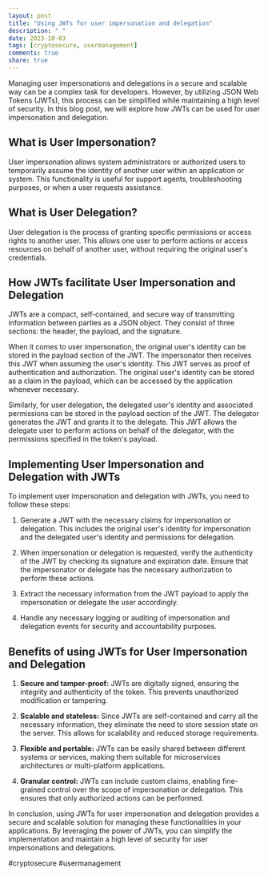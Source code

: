 ```yaml
---
layout: post
title: "Using JWTs for user impersonation and delegation"
description: " "
date: 2023-10-03
tags: [cryptosecure, usermanagement]
comments: true
share: true
---
```


Managing user impersonations and delegations in a secure and scalable way can be a complex task for developers. However, by utilizing JSON Web Tokens (JWTs), this process can be simplified while maintaining a high level of security. In this blog post, we will explore how JWTs can be used for user impersonation and delegation.

## What is User Impersonation?

User impersonation allows system administrators or authorized users to temporarily assume the identity of another user within an application or system. This functionality is useful for support agents, troubleshooting purposes, or when a user requests assistance.

## What is User Delegation?

User delegation is the process of granting specific permissions or access rights to another user. This allows one user to perform actions or access resources on behalf of another user, without requiring the original user's credentials.

## How JWTs facilitate User Impersonation and Delegation

JWTs are a compact, self-contained, and secure way of transmitting information between parties as a JSON object. They consist of three sections: the header, the payload, and the signature.

When it comes to user impersonation, the original user's identity can be stored in the payload section of the JWT. The impersonator then receives this JWT when assuming the user's identity. This JWT serves as proof of authentication and authorization. The original user's identity can be stored as a claim in the payload, which can be accessed by the application whenever necessary.

Similarly, for user delegation, the delegated user's identity and associated permissions can be stored in the payload section of the JWT. The delegator generates the JWT and grants it to the delegate. This JWT allows the delegate user to perform actions on behalf of the delegator, with the permissions specified in the token's payload.

## Implementing User Impersonation and Delegation with JWTs

To implement user impersonation and delegation with JWTs, you need to follow these steps:

1. Generate a JWT with the necessary claims for impersonation or delegation. This includes the original user's identity for impersonation and the delegated user's identity and permissions for delegation.

2. When impersonation or delegation is requested, verify the authenticity of the JWT by checking its signature and expiration date. Ensure that the impersonator or delegate has the necessary authorization to perform these actions.

3. Extract the necessary information from the JWT payload to apply the impersonation or delegate the user accordingly.

4. Handle any necessary logging or auditing of impersonation and delegation events for security and accountability purposes.

## Benefits of using JWTs for User Impersonation and Delegation

1. **Secure and tamper-proof:** JWTs are digitally signed, ensuring the integrity and authenticity of the token. This prevents unauthorized modification or tampering.

2. **Scalable and stateless:** Since JWTs are self-contained and carry all the necessary information, they eliminate the need to store session state on the server. This allows for scalability and reduced storage requirements.

3. **Flexible and portable:** JWTs can be easily shared between different systems or services, making them suitable for microservices architectures or multi-platform applications.

4. **Granular control:** JWTs can include custom claims, enabling fine-grained control over the scope of impersonation or delegation. This ensures that only authorized actions can be performed.

In conclusion, using JWTs for user impersonation and delegation provides a secure and scalable solution for managing these functionalities in your applications. By leveraging the power of JWTs, you can simplify the implementation and maintain a high level of security for user impersonations and delegations.

#cryptosecure #usermanagement